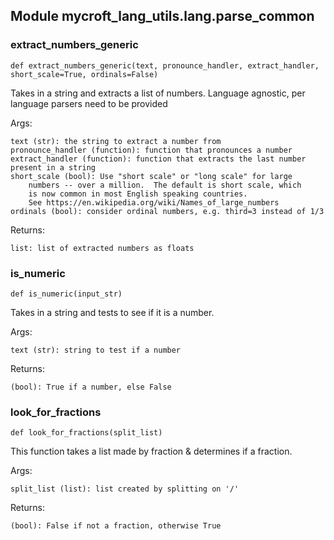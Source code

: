 
## Module mycroft_lang_utils.lang.parse_common

### extract\_numbers\_generic
 ```
 def extract_numbers_generic(text, pronounce_handler, extract_handler, short_scale=True, ordinals=False)
 ```

Takes in a string and extracts a list of numbers.
Language agnostic, per language parsers need to be provided

Args:

    text (str): the string to extract a number from
    pronounce_handler (function): function that pronounces a number
    extract_handler (function): function that extracts the last number
    present in a string
    short_scale (bool): Use "short scale" or "long scale" for large
        numbers -- over a million.  The default is short scale, which
        is now common in most English speaking countries.
        See https://en.wikipedia.org/wiki/Names_of_large_numbers
    ordinals (bool): consider ordinal numbers, e.g. third=3 instead of 1/3
    
Returns:

    list: list of extracted numbers as floats 
    
### is\_numeric
 ```
 def is_numeric(input_str)
 ```
 
 Takes in a string and tests to see if it is a number.
 
Args:

    text (str): string to test if a number
    
Returns:

    (bool): True if a number, else False 
    
### look\_for\_fractions
 ```
 def look_for_fractions(split_list)
 ```


This function takes a list made by fraction & determines if a fraction.

Args:

    split_list (list): list created by splitting on '/'
    
Returns:

    (bool): False if not a fraction, otherwise True
   